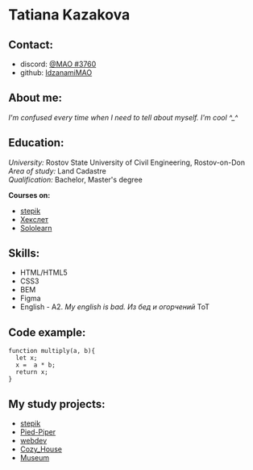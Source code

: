 # Tatiana Kazakova

## Contact:
* discord: [@MAO #3760](https://discord.com/channels/@me)
* github: [IdzanamiMAO](https://github.com/IdzanamiMAO)

## About me:
*I'm confused every time when I need to tell about myself. I'm cool ^_^*

## Education:
_University:_ Rostov State University of Civil Engineering, Rostov-on-Don\
_Area of study:_ Land Cadastre\
_Qualification:_ Bachelor, Master's degree

**Courses on:**
* [stepik](https://stepik.org/learn)
* [Хекслет](https://ru.hexlet.io/my)
* [Sololearn](https://www.sololearn.com/profile/21661792)

## Skills:
- HTML/HTML5
- CSS3
- BEM
- Figma
- English - A2. _My english is bad. Из бед и огорчений_ ToT

## Code example:
```
function multiply(a, b){
  let x;
  x =  a * b;
  return x;
}
```

## My study projects:
+ [stepik](https://idzanamimao.github.io/stepik/)
+ [Pied-Piper](https://idzanamimao.github.io/Pied-Piper/)
+ [webdev](https://idzanamimao.github.io/webdev/)
+ [Cozy_House](https://idzanamimao.github.io/Cozy_House/)
+ [Museum](https://rolling-scopes-school.github.io/idzanamimao-JSFEPRESCHOOL/museum)